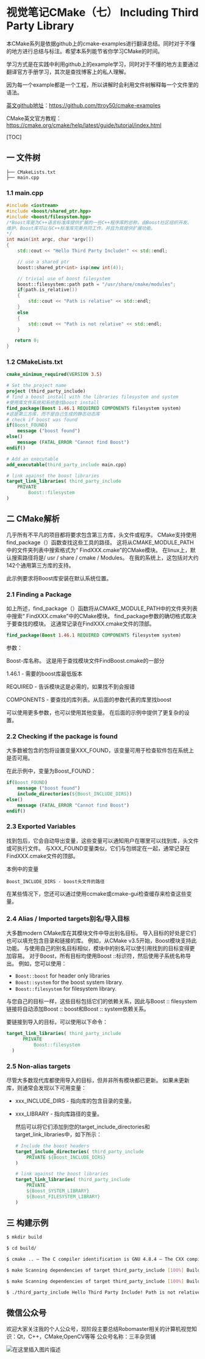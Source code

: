 # 视觉笔记CMake（七） **Including Third Party Library**



本CMake系列是依据github上的cmake-examples进行翻译总结。同时对于不懂的地方进行总结与标注。希望本系列能节省你学习CMake的时间。

学习方式是在实践中利用github上的example学习，同时对于不懂的地方主要通过翻译官方手册学习，其次是查找博客上的私人理解。

因为每一个example都是一个工程，所以讲解时会利用文件树解释每一个文件里的语法。

[英文github地址](https://github.com/ttroy50/cmake-examples)：https://github.com/ttroy50/cmake-examples

CMake英文官方教程： https://cmake.org/cmake/help/latest/guide/tutorial/index.html 

[TOC]

## 一  文件树

```tree
├── CMakeLists.txt
├── main.cpp
```

### 1.1  main.cpp

```c++
#include <iostream>
#include <boost/shared_ptr.hpp>
#include <boost/filesystem.hpp>
/*Boost库是为C++语言标准库提供扩展的一些C++程序库的总称，由Boost社区组织开发、
维护。Boost库可以与C++标准库完美共同工作，并且为其提供扩展功能。
*/
int main(int argc, char *argv[])
{
    std::cout << "Hello Third Party Include!" << std::endl;

    // use a shared ptr
    boost::shared_ptr<int> isp(new int(4));

    // trivial use of boost filesystem
    boost::filesystem::path path = "/usr/share/cmake/modules";
    if(path.is_relative())
    {
        std::cout << "Path is relative" << std::endl;
    }
    else
    {
        std::cout << "Path is not relative" << std::endl;
    }

   return 0;
}


```

### 1.2  CMakeLists.txt

```cmake
cmake_minimum_required(VERSION 3.5)

# Set the project name
project (third_party_include)
# find a boost install with the libraries filesystem and system
#使用库文件系统和系统查找boost install
find_package(Boost 1.46.1 REQUIRED COMPONENTS filesystem system)
#这是第三方库，而不是自己生成的静态动态库
# check if boost was found
if(Boost_FOUND)
    message ("boost found")
else()
    message (FATAL_ERROR "Cannot find Boost")
endif()

# Add an executable
add_executable(third_party_include main.cpp)

# link against the boost libraries
target_link_libraries( third_party_include
    PRIVATE
        Boost::filesystem
)

```

## 二  CMake解析

 几乎所有不平凡的项目都将要求包含第三方库，头文件或程序。 CMake支持使用find_package（）函数查找这些工具的路径。 这将从CMAKE_MODULE_PATH中的文件夹列表中搜索格式为“ FindXXX.cmake”的CMake模块。 在linux上，默认搜索路径将是/ usr / share / cmake / Modules。 在我的系统上，这包括对大约142个通用第三方库的支持。 

 此示例要求将Boost库安装在默认系统位置。 

### 2.1  Finding a Package

 如上所述，find_package（）函数将从CMAKE_MODULE_PATH中的文件夹列表中搜索“ FindXXX.cmake”中的CMake模块。 find_package参数的确切格式取决于要查找的模块。 这通常记录在FindXXX.cmake文件的顶部。 

```cmake
find_package(Boost 1.46.1 REQUIRED COMPONENTS filesystem system)
```

参数：

 Boost-库名称。 这是用于查找模块文件FindBoost.cmake的一部分 

 1.46.1 - 需要的boost库最低版本 

 REQUIRED - 告诉模块这是必需的，如果找不到会报错

 COMPONENTS - 要查找的库列表。从后面的参数代表的库里找boost 

 可以使用更多参数，也可以使用其他变量。 在后面的示例中提供了更复杂的设置。 

### 2.2 Checking if the package is found

大多数被包含的包将设置变量XXX_FOUND，该变量可用于检查软件包在系统上是否可用。

在此示例中，变量为Boost_FOUND：

```cmake
if(Boost_FOUND)
    message ("boost found")
    include_directories(${Boost_INCLUDE_DIRS})
else()
    message (FATAL_ERROR "Cannot find Boost")
endif()
```

###  2.3  Exported Variables

  找到包后，它会自动导出变量，这些变量可以通知用户在哪里可以找到库，头文件或可执行文件。 与XXX_FOUND变量类似，它们与包绑定在一起，通常记录在FindXXX.cmake文件的顶部。 

 本例中的变量 

	Boost_INCLUDE_DIRS - boost头文件的路径

 在某些情况下，您还可以通过使用ccmake或cmake-gui检查缓存来检查这些变量。 

###  2.4  Alias / Imported targets别名/导入目标

 大多数modern CMake库在其模块文件中导出别名目标。  导入目标的好处是它们也可以填充包含目录和链接的库。  例如，从CMake v3.5开始，Boost模块支持此功能。 与使用自己的别名目标相似，模块中的别名可以使引用找到的目标变得更加容易。  对于Boost，所有目标均使用Boost ::标识符，然后使用子系统名称导出。 例如，您可以使用： 

- `Boost::boost` for header only libraries
- `Boost::system` for the boost system library.
- `Boost::filesystem` for filesystem library.

 与您自己的目标一样，这些目标包括它们的依赖关系，因此与Boost :: filesystem链接将自动添加Boost :: boost和Boost :: system依赖关系。 

 要链接到导入的目标，可以使用以下命令： 

```cmake
target_link_libraries( third_party_include
      PRIVATE
          Boost::filesystem
  )
```

###  2.5  Non-alias targets

 尽管大多数现代库都使用导入的目标，但并非所有模块都已更新。 如果未更新库，则通常会发现以下可用变量： 

- xxx_INCLUDE_DIRS - 指向库的包含目录的变量。

- xxx_LIBRARY - 指向库路径的变量。

	 然后可以将它们添加到您的target_include_directories和target_link_libraries中，如下所示： 

	```cmake
	# Include the boost headers
	target_include_directories( third_party_include
	    PRIVATE ${Boost_INCLUDE_DIRS}
	)
	
	# link against the boost libraries
	target_link_libraries( third_party_include
	    PRIVATE
	    ${Boost_SYSTEM_LIBRARY}
	    ${Boost_FILESYSTEM_LIBRARY}
	)
	```

	

## 三  构建示例

```bash
$ mkdir build

$ cd build/

$ cmake .. — The C compiler identification is GNU 4.8.4 — The CXX compiler identification is GNU 4.8.4 — Check for working C compiler: /usr/bin/cc — Check for working C compiler: /usr/bin/cc — works — Detecting C compiler ABI info — Detecting C compiler ABI info - done — Check for working CXX compiler: /usr/bin/c -- Check for working CXX compiler: /usr/bin/c — works — Detecting CXX compiler ABI info — Detecting CXX compiler ABI info - done — Boost version: 1.54.0 — Found the following Boost libraries: —  filesystem —  system boost found — Configuring done — Generating done — Build files have been written to: /home/matrim/workspace/cmake-examples/01-basic/H-third-party-library/build

$ make Scanning dependencies of target third_party_include [100%] Building CXX object CMakeFiles/third_party_include.dir/main.cpp.o Linking CXX executable third_party_include [100%] Built target third_party_include matrim@freyr:~/workspace/cmake-examples/01-basic/H-third-party-library/build$ ./ CMakeFiles/ third_party_include matrim@freyr:~/workspace/cmake-examples/01-basic/H-third-party-library/build$ ./third_party_include Hello Third Party Include! Path is not relative $ cmake .. — The C compiler identification is GNU 4.8.4 — The CXX compiler identification is GNU 4.8.4 — Check for working C compiler: /usr/bin/cc — Check for working C compiler: /usr/bin/cc — works — Detecting C compiler ABI info — Detecting C compiler ABI info - done — Check for working CXX compiler: /usr/bin/c -- Check for working CXX compiler: /usr/bin/c — works — Detecting CXX compiler ABI info — Detecting CXX compiler ABI info - done — Boost version: 1.54.0 — Found the following Boost libraries: —  filesystem —  system boost found — Configuring done — Generating done — Build files have been written to: /home/matrim/workspace/cmake-examples/01-basic/H-third-party-library/build

$ make Scanning dependencies of target third_party_include [100%] Building CXX object CMakeFiles/third_party_include.dir/main.cpp.o Linking CXX executable third_party_include [100%] Built target third_party_include

$ ./third_party_include Hello Third Party Include! Path is not relative
```



## 微信公众号

欢迎大家关注我的个人公众号，现阶段主要总结Robomaster相关的计算机视觉知识：Qt，C++，CMake,OpenCV等等
公众号名称：三丰杂货铺



![在这里插入图片描述](https://img-blog.csdnimg.cn/20200529103009878.gif#pic_center)

